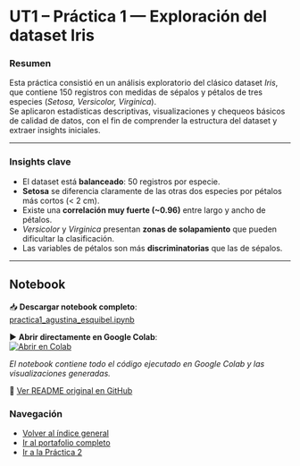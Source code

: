 # UT1 – Práctica 1 — Exploración del dataset Iris

### Resumen
Esta práctica consistió en un análisis exploratorio del clásico dataset *Iris*, que contiene 150 registros con medidas de sépalos y pétalos de tres especies (*Setosa, Versicolor, Virginica*).  
Se aplicaron estadísticas descriptivas, visualizaciones y chequeos básicos de calidad de datos, con el fin de comprender la estructura del dataset y extraer insights iniciales.

---

### Insights clave
- El dataset está **balanceado**: 50 registros por especie.  
- **Setosa** se diferencia claramente de las otras dos especies por pétalos más cortos (< 2 cm).  
- Existe una **correlación muy fuerte (~0.96)** entre largo y ancho de pétalos.  
- *Versicolor* y *Virginica* presentan **zonas de solapamiento** que pueden dificultar la clasificación.  
- Las variables de pétalos son más **discriminatorias** que las de sépalos.  

---
## Notebook

📥 **Descargar notebook completo**:  
[practica1_agustina_esquibel.ipynb](https://github.com/Agustina-Esquibel/Ingenieria-datos/raw/main/UT1/practica1/practica1_agustina_esquibel.ipynb?dl=1)

▶️ **Abrir directamente en Google Colab**:  
[![Abrir en Colab](https://colab.research.google.com/assets/colab-badge.svg)](https://colab.research.google.com/github/Agustina-Esquibel/Ingenieria-datos/blob/main/UT1/practica1/practica1_agustina_esquibel.ipynb)

*El notebook contiene todo el código ejecutado en Google Colab y las visualizaciones generadas.*

🔗 [Ver README original en GitHub](https://github.com/Agustina-Esquibel/Ingenieria-datos/blob/main/UT1/practica1/README.md)

### Navegación
- [Volver al índice general](../../docs/index.md)  
- [Ir al portafolio completo](../../docs/portfolio/index.md)  
- [Ir a la Práctica 2](../practica2/README.md)  
